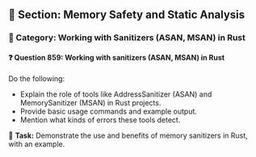 ## 📘 Section: Memory Safety and Static Analysis
### 🔹 Category: Working with Sanitizers (ASAN, MSAN) in Rust
#### ❓ Question 859: Working with sanitizers (ASAN, MSAN) in Rust

Do the following:

- Explain the role of tools like AddressSanitizer (ASAN) and MemorySanitizer (MSAN) in Rust projects.
- Provide basic usage commands and example output.
- Mention what kinds of errors these tools detect.

🔧 **Task:** Demonstrate the use and benefits of memory sanitizers in Rust, with an example.
